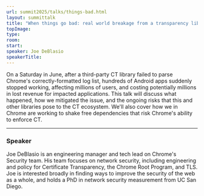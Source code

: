 ```yaml
---
url: summit2025/talks/things-bad.html
layout: summittalk
title: "When things go bad: real world breakage from a transparency library misconfiguration"
topImage:
type:
room:
start:
speaker: Joe DeBlasio
speakerTitle:
---
```


<div class="font-google font-medium">

On a Saturday in June, after a third-party CT library failed to parse Chrome's
correctly-formatted log list, hundreds of Android apps suddenly stopped working,
affecting millions of users, and costing potentially millions in lost revenue
for impacted applications.  This talk will discuss what happened, how we
mitigated the issue, and the ongoing risks that this and other libraries pose to
the CT ecosystem. We'll also cover how we in Chrome are working to shake free
dependencies that risk Chrome's ability to enforce CT.

---

### Speaker

Joe DeBlasio is an engineering manager and tech lead on Chrome's Security team.
His team focuses on network security, including engineering and policy for
Certificate Transparency, the Chrome Root Program, and TLS. Joe is interested
broadly in finding ways to improve the security of the web as a whole, and holds
a PhD in network security measurement from UC San Diego.

</div>
